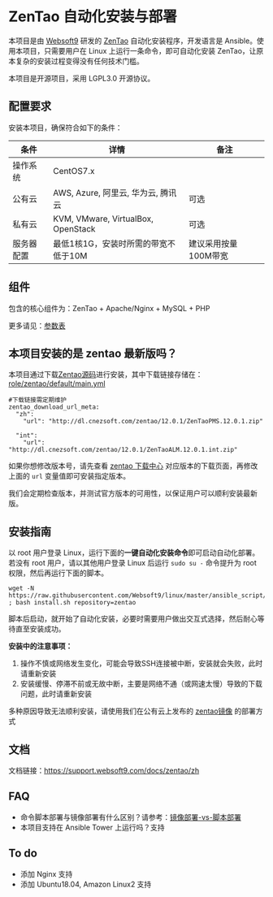 
# ZenTao 自动化安装与部署

本项目是由 [Websoft9](https://www.websoft9.com) 研发的 [ZenTao](https://www.zentao.net/) 自动化安装程序，开发语言是 Ansible。使用本项目，只需要用户在 Linux 上运行一条命令，即可自动化安装 ZenTao，让原本复杂的安装过程变得没有任何技术门槛。  

本项目是开源项目，采用 LGPL3.0 开源协议。

## 配置要求

安装本项目，确保符合如下的条件：

| 条件       | 详情       | 备注  |
| ------------ | ------------ | ----- |
| 操作系统       | CentOS7.x       |   |
| 公有云| AWS, Azure, 阿里云, 华为云, 腾讯云 | 可选 |
| 私有云|  KVM, VMware, VirtualBox, OpenStack | 可选 |
| 服务器配置 | 最低1核1G，安装时所需的带宽不低于10M |  建议采用按量100M带宽 |

## 组件

包含的核心组件为：ZenTao + Apache/Nginx + MySQL + PHP

更多请见：[参数表](/docs/zh/stack-components.md)

## 本项目安装的是 zentao 最新版吗？

本项目通过下载[Zentao源码](https://www.zentao.net/download.html)进行安装，其中下载链接存储在：[role/zentao/default/main.yml](/roles/zentao/defaults/main.yml)

```
#下载链接需定期维护
zentao_download_url_meta: 
  "zh": 
    "url": "http://dl.cnezsoft.com/zentao/12.0.1/ZenTaoPMS.12.0.1.zip"  
    
  "int": 
    "url": "http://dl.cnezsoft.com/zentao/12.0.1/ZenTaoALM.12.0.1.int.zip"
```

如果你想修改版本号，请先查看 [zentao 下载中心](https://www.zentao.net/download.html) 对应版本的下载页面，再修改上面的 `url` 变量值即可安装指定版本。

我们会定期检查版本，并测试官方版本的可用性，以保证用户可以顺利安装最新版。

## 安装指南

以 root 用户登录 Linux，运行下面的**一键自动化安装命令**即可启动自动化部署。若没有 root 用户，请以其他用户登录 Linux 后运行 `sudo su -` 命令提升为 root 权限，然后再运行下面的脚本。

```
wget -N https://raw.githubusercontent.com/Websoft9/linux/master/ansible_script/install.sh ; bash install.sh repository=zentao
```

脚本后启动，就开始了自动化安装，必要时需要用户做出交互式选择，然后耐心等待直至安装成功。

**安装中的注意事项：**  

1. 操作不慎或网络发生变化，可能会导致SSH连接被中断，安装就会失败，此时请重新安装
2. 安装缓慢、停滞不前或无故中断，主要是网络不通（或网速太慢）导致的下载问题，此时请重新安装

多种原因导致无法顺利安装，请使用我们在公有云上发布的 [zentao镜像](https://apps.websoft9.com/zentao) 的部署方式


## 文档

文档链接：https://support.websoft9.com/docs/zentao/zh

## FAQ

- 命令脚本部署与镜像部署有什么区别？请参考：[镜像部署-vs-脚本部署](https://support.websoft9.com/docs/faq/zh/bz-product.html#镜像部署-vs-脚本部署)
- 本项目支持在 Ansible Tower 上运行吗？支持

## To do

* 添加 Nginx 支持
* 添加 Ubuntu18.04, Amazon Linux2 支持
